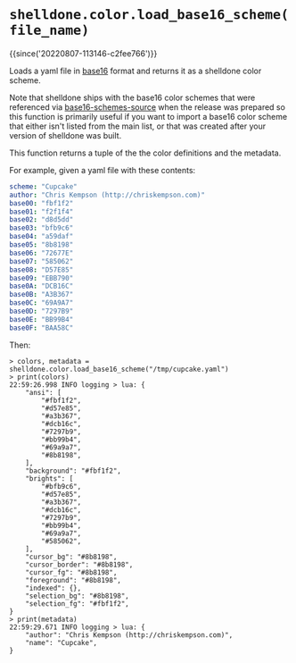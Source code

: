 # `shelldone.color.load_base16_scheme(file_name)`

{{since('20220807-113146-c2fee766')}}

Loads a yaml file in [base16](https://github.com/chriskempson/base16) format
and returns it as a shelldone color scheme.

Note that shelldone ships with the base16 color schemes that were referenced via
[base16-schemes-source](https://github.com/chriskempson/base16-schemes-source)
when the release was prepared so this function is primarily useful if you want
to import a base16 color scheme that either isn't listed from the main list, or
that was created after your version of shelldone was built.

This function returns a tuple of the the color definitions and the metadata.

For example, given a yaml file with these contents:

```yaml
scheme: "Cupcake"
author: "Chris Kempson (http://chriskempson.com)"
base00: "fbf1f2"
base01: "f2f1f4"
base02: "d8d5dd"
base03: "bfb9c6"
base04: "a59daf"
base05: "8b8198"
base06: "72677E"
base07: "585062"
base08: "D57E85"
base09: "EBB790"
base0A: "DCB16C"
base0B: "A3B367"
base0C: "69A9A7"
base0D: "7297B9"
base0E: "BB99B4"
base0F: "BAA58C"
```

Then:

```
> colors, metadata = shelldone.color.load_base16_scheme("/tmp/cupcake.yaml")
> print(colors)
22:59:26.998 INFO logging > lua: {
    "ansi": [
        "#fbf1f2",
        "#d57e85",
        "#a3b367",
        "#dcb16c",
        "#7297b9",
        "#bb99b4",
        "#69a9a7",
        "#8b8198",
    ],
    "background": "#fbf1f2",
    "brights": [
        "#bfb9c6",
        "#d57e85",
        "#a3b367",
        "#dcb16c",
        "#7297b9",
        "#bb99b4",
        "#69a9a7",
        "#585062",
    ],
    "cursor_bg": "#8b8198",
    "cursor_border": "#8b8198",
    "cursor_fg": "#8b8198",
    "foreground": "#8b8198",
    "indexed": {},
    "selection_bg": "#8b8198",
    "selection_fg": "#fbf1f2",
}
> print(metadata)
22:59:29.671 INFO logging > lua: {
    "author": "Chris Kempson (http://chriskempson.com)",
    "name": "Cupcake",
}
```
